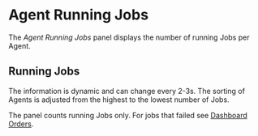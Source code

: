 # Agent Running Jobs

The *Agent Running Jobs* panel displays the number of running Jobs per Agent.

## Running Jobs

The information is dynamic and can change every 2-3s. The sorting of Agents is adjusted from the highest to the lowest number of Jobs.

The panel counts running Jobs only. For jobs that failed see [Dashboard Orders](/dashboard-orders).
